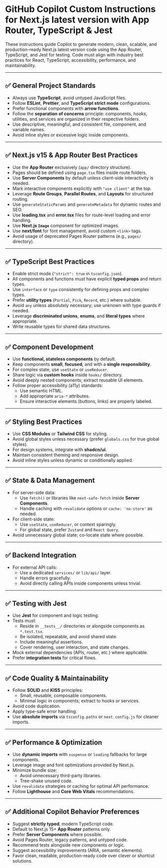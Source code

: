 # GitHub Copilot Custom Instructions for Next.js latest version with App Router, TypeScript & Jest

These instructions guide Copilot to generate modern, clean, scalable, and production-ready Next.js latest version code using the App Router, TypeScript, and Jest for testing. Code must align with industry best practices for React, TypeScript, accessibility, performance, and maintainability.

---

## ✅ General Project Standards

- Always use **TypeScript**, avoid untyped JavaScript files.
- Follow **ESLint**, **Prettier**, and **TypeScript strict mode** configurations.
- Prefer functional components with **arrow functions**.
- Follow the **separation of concerns** principle: components, hooks, utilities, and services are organized in their respective folders.
- Use descriptive, meaningful, and consistent file, component, and variable names.
- Avoid inline styles or excessive logic inside components.

---

## ✅ Next.js v15 & App Router Best Practices

- Use the **App Router** exclusively (`app/` directory structure).
- Pages should be defined using `page.tsx` files inside route folders.
- Use **Server Components** by default unless client-side interactivity is needed.
- Mark interactive components explicitly with `"use client"` at the top.
- Leverage **Route Groups**, **Parallel Routes**, and **Layouts** for structured routing.
- Use `generateStaticParams` and `generateMetadata` for dynamic routes and SEO.
- Use **loading.tsx** and **error.tsx** files for route-level loading and error handling.
- Use **Next.js `Image`** component for optimized images.
- Use **next/font** for font management, avoid custom `<link>` tags.
- Avoid usage of deprecated Pages Router patterns (e.g., `pages/` directory).

---

## ✅ TypeScript Best Practices

- Enable strict mode (`"strict": true` in `tsconfig.json`).
- All components and functions must have explicit **typed props** and return types.
- Use `interface` or `type` consistently for defining props and complex types.
- Prefer **utility types** (`Partial`, `Pick`, `Record`, etc.) where suitable.
- Avoid `any` unless absolutely necessary; use unknown with type guards if needed.
- Leverage **discriminated unions**, **enums**, and **literal types** where appropriate.
- Write reusable types for shared data structures.

---

## ✅ Component Development

- Use **functional, stateless components** by default.
- Keep components **small**, **focused**, and with a **single responsibility**.
- For complex state, use `useState` or `useReducer`.
- Share logic via **custom hooks** inside `hooks/` directory.
- Avoid deeply nested components; extract reusable UI elements.
- Follow proper accessibility (a11y) standards:
  - Use semantic HTML.
  - Add appropriate `aria-*` attributes.
  - Ensure interactive elements (buttons, links) are properly labeled.

---

## ✅ Styling Best Practices

- Use **CSS Modules** or **Tailwind CSS** for styling.
- Avoid global styles unless necessary (prefer `globals.css` for true global styles).
- For design systems, integrate with **shadcn/ui**.
- Maintain consistent theming and responsive design.
- Avoid inline styles unless dynamic or conditionally applied.

---

## ✅ State & Data Management

- For server-side data:
  - Use `fetch()` or libraries like `next-safe-fetch` inside **Server Components**.
  - Handle caching with `revalidate` options or `cache: 'no-store'` as needed.
- For client-side state:
  - Use `useState`, `useReducer`, or context sparingly.
  - For global state, prefer `Zustand` and `React Query`.
- Avoid unnecessary global state; co-locate state where possible.

---

## ✅ Backend Integration

- For external API calls:
  - Use a dedicated `services/` or `lib/api/` layer.
  - Handle errors gracefully.
  - Avoid directly calling APIs inside components unless trivial.

---

## ✅ Testing with Jest

- Use **Jest** for component and logic testing.
- Tests must:
  - Reside in `__tests__/` directories or alongside components as `*.test.tsx`.
  - Be isolated, repeatable, and avoid shared state.
  - Include meaningful assertions.
  - Cover rendering, user interaction, and state changes.
- Mock external dependencies (APIs, router, etc.) where applicable.
- Prefer **integration tests** for critical flows.

---

## ✅ Code Quality & Maintainability

- Follow **SOLID** and **KISS** principles:
  - Small, reusable, composable components.
  - Minimal logic in components; extract to hooks or services.
- Avoid code duplication.
- Apply type-safe error handling.
- Use **absolute imports** via `tsconfig.paths` or `next.config.js` for cleaner imports.

---

## ✅ Performance & Optimization

- Use **dynamic imports** with `suspense` or `loading` fallbacks for large components.
- Leverage image and font optimizations provided by Next.js.
- Minimize bundle size:
  - Avoid unnecessary third-party libraries.
  - Tree-shake unused code.
- Use `revalidate` strategies or caching for optimal API performance.
- Follow **Lighthouse** and **Core Web Vitals** recommendations.

---

## ✅ Additional Copilot Behavior Preferences

- Suggest **strictly typed**, modern TypeScript code.
- Default to Next.js 15+ **App Router** patterns only.
- Prefer **Server Components** where possible.
- Avoid Pages Router, legacy patterns, and untyped code.
- Recommend tests alongside new components or logic.
- Suggest accessibility improvements (ARIA, semantic elements).
- Favor clean, readable, production-ready code over clever or shortcut solutions.
